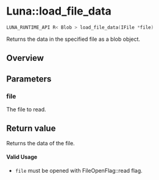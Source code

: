 # Luna::load_file_data

```c++
LUNA_RUNTIME_API R< Blob > load_file_data(IFile *file)
```

Returns the data in the specified file as a blob object. 

## Overview


## Parameters
### file
The file to read. 

## Return value
Returns the data of the file. 

#### Valid Usage
* `file` must be opened with FileOpenFlag::read flag. 

